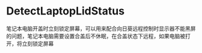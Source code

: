 # DetectLaptopLidStatus
笔记本电脑开盖时立刻锁定屏幕，可以用来配合向日葵远程控制时显示器不能黑屏的问题，笔记本电脑需要设置合盖后不休眠，在合盖状态下远程，如果电脑被打开，将立刻锁定屏幕
